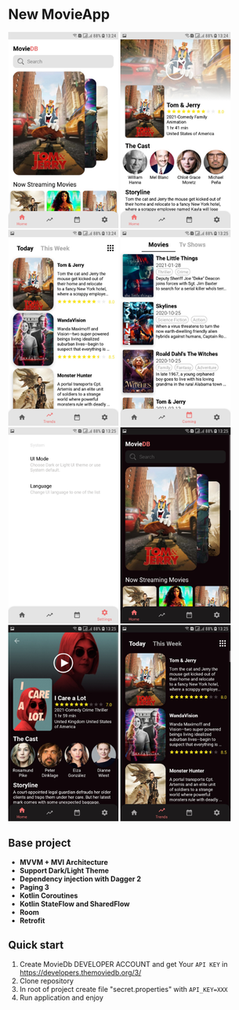 # New MovieApp
<img src="screens/Screenshot_20210301-132445_MovieApp.jpg" width="225"></img>
<img src="screens/Screenshot_20210301-132454_MovieApp.jpg" width="225"></img>
<img src="screens/Screenshot_20210301-132459_MovieApp.jpg" width="225"></img>
<img src="screens/Screenshot_20210301-132503_MovieApp.jpg" width="225"></img>
<img src="screens/Screenshot_20210301-132507_MovieApp.jpg" width="225"></img>
<img src="screens/Screenshot_20210301-132514_MovieApp.jpg" width="225"></img>
<img src="screens/Screenshot_20210301-132521_MovieApp.jpg" width="225"></img>
<img src="screens/Screenshot_20210301-132526_MovieApp.jpg" width="225"></img>

## Base project
- **MVVM + MVI Architecture**
- **Support Dark/Light Theme**
- **Dependency injection with Dagger 2**
- **Paging 3**
- **Kotlin Coroutines**
- **Kotlin StateFlow and SharedFlow**
- **Room**
- **Retrofit**

## Quick start
1. Create MovieDb DEVELOPER ACCOUNT and get Your `API KEY` in https://developers.themoviedb.org/3/
2. Clone repository
3. In root of project create file "secret.properties" with `API_KEY=XXX`
4. Run application and enjoy